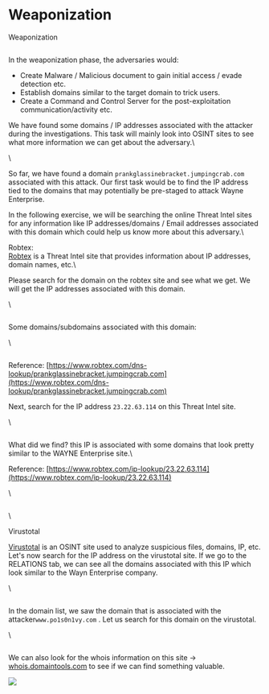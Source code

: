 # Weaponization

Weaponization

<figure><img src="https://tryhackme-images.s3.amazonaws.com/user-uploads/5e8dd9a4a45e18443162feab/room-content/66ab36ee8b80a54b106b069cae10f89c.png" alt=""><figcaption></figcaption></figure>

In the weaponization phase, the adversaries would:

* Create Malware / Malicious document to gain initial access / evade detection etc.
* Establish domains similar to the target domain to trick users.
* Create a Command and Control Server for the post-exploitation communication/activity etc.

We have found some domains / IP addresses associated with the attacker during the investigations. This task will mainly look into OSINT sites to see what more information we can get about the adversary.\


\


So far, we have found a domain `prankglassinebracket.jumpingcrab.com` associated with this attack. Our first task would be to find the IP address tied to the domains that may potentially be pre-staged to attack Wayne Enterprise.

In the following exercise, we will be searching the online Threat Intel sites for any information like IP addresses/domains / Email addresses associated with this domain which could help us know more about this adversary.\


Robtex:\
[Robtex](https://www.robtex.com/) is a Threat Intel site that provides information about IP addresses, domain names, etc.\


Please search for the domain on the robtex site and see what we get. We will get the IP addresses associated with this domain.

\


<figure><img src="https://tryhackme-images.s3.amazonaws.com/user-uploads/5e8dd9a4a45e18443162feab/room-content/7ad2296f02b00a73a3ae2e4182fa7cfc.png" alt=""><figcaption></figcaption></figure>

Some domains/subdomains associated with this domain:

\


<figure><img src="https://tryhackme-images.s3.amazonaws.com/user-uploads/5e8dd9a4a45e18443162feab/room-content/c6aa355d30ed9425cd6e923526a03d46.png" alt=""><figcaption></figcaption></figure>

Reference: [https://www.robtex.com/dns-lookup/prankglassinebracket.jumpingcrab.com](https://www.robtex.com/dns-lookup/prankglassinebracket.jumpingcrab.com)

Next, search for the IP address `23.22.63.114`  on this Threat Intel site.

\


<figure><img src="https://tryhackme-images.s3.amazonaws.com/user-uploads/5e8dd9a4a45e18443162feab/room-content/2a9dd066e2b6ef2cd55a5e0c04983776.png" alt=""><figcaption></figcaption></figure>

What did we find? this IP is associated with some domains that look pretty similar to the WAYNE Enterprise site.\


Reference: [https://www.robtex.com/ip-lookup/23.22.63.114](https://www.robtex.com/ip-lookup/23.22.63.114)

\


<figure><img src="https://tryhackme-images.s3.amazonaws.com/user-uploads/5e8dd9a4a45e18443162feab/room-content/87794e9d70b8b0dac729232443427181.png" alt=""><figcaption></figcaption></figure>

\


Virustotal

[Virustotal](https://www.virustotal.com/) is an OSINT site used to analyze suspicious files, domains, IP, etc. Let's now search for the IP address on the virustotal site. If we go to the RELATIONS tab, we can see all the domains associated with this IP which look similar to the Wayn Enterprise company.

\


<figure><img src="https://tryhackme-images.s3.amazonaws.com/user-uploads/5e8dd9a4a45e18443162feab/room-content/b217030ec313023a8d811ad513a28378.png" alt=""><figcaption></figcaption></figure>

In the domain list, we saw the domain that is associated with the attacker`www.po1s0n1vy.com` . Let us search for this domain on the virustotal.

\


<figure><img src="https://tryhackme-images.s3.amazonaws.com/user-uploads/5e8dd9a4a45e18443162feab/room-content/0d1024a79200a34705ac77b986782104.png" alt=""><figcaption></figcaption></figure>

We can also look for the whois information on this site -> [whois.domaintools.com](https://whois.domaintools.com/) to see if we can find something valuable.

![](https://tryhackme-images.s3.amazonaws.com/user-uploads/5e8dd9a4a45e18443162feab/room-content/a306319398fa56470363ca0f41cd814f.png)
